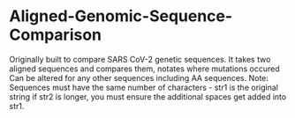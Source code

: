 # Aligned-Genomic-Sequence-Comparison
Originally built to compare SARS CoV-2 genetic sequences. 
It takes two aligned sequences and compares them, notates where mutations occured 
Can be altered for any other sequences including AA sequences.
Note: Sequences must have the same number of characters - str1 is the original string if str2 is longer, you must ensure the additional spaces get added into str1.
